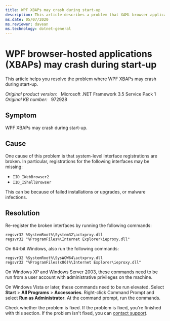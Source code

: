 ```yaml
---
title: WPF XBAPs may crash during start-up
description: This article describes a problem that XAML browser applications may crash during start-up, and provides a solution.
ms.date: 05/07/2020
ms.reviewer: davean
ms.technology: dotnet-general
---
```

# WPF browser-hosted applications (XBAPs) may crash during start-up

This article helps you resolve the problem where WPF XBAPs may crash during start-up.

_Original product version:_ &nbsp; Microsoft .NET Framework 3.5 Service Pack 1  
_Original KB number:_ &nbsp; 972928

## Symptom

WPF XBAPs may crash during start-up.

## Cause

One cause of this problem is that system-level interface registrations are broken. In particular, registrations for the following interfaces may be missing:

- `IID_IWebBrowser2`
- `IID_IShellBrowser`

This can be because of failed installations or upgrades, or malware infections.

## Resolution

Re-register the broken interfaces by running the following commands:

```console
regsvr32 %SystemRoot%\System32\actxprxy.dll
regsvr32 "%ProgramFiles%\Internet Explorer\ieproxy.dll"
```

On 64-bit Windows, also run the following commands:

```console
regsvr32 %SystemRoot%\SysWOW64\actxprxy.dll
regsvr32 "%ProgramFiles(x86)%\Internet Explorer\ieproxy.dll"
```

On Windows XP and Windows Server 2003, these commands need to be run from a user account with administrative privileges on the machine.

On Windows Vista or later, these commands need to be run elevated. Select **Start** > **All Programs** > **Accessories**. Right-click Command Prompt and select **Run as Administrator**. At the command prompt, run the commands.

Check whether the problem is fixed. If the problem is fixed, you're finished with this section. If the problem isn't fixed, you can [contact support](https://support.microsoft.com/contactus/).
